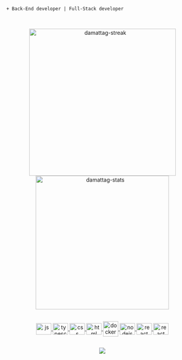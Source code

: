 ```
+ Back-End developer | Full-Stack developer
```
<br>
<p align="left">
  <a href="https://github-readme-stats.vercel.app/api/pin/?username=damattag&repo=github-readme-stats">
</p>


<div align="center">

<img src="https://streak-stats.demolab.com?user=damattag&theme=transparent&title_color=F76C82&mode=weekly" width="385px" alt="damattag-streak">
<img src="https://github-readme-stats.vercel.app/api?username=damattag&theme=transparent" width="350px" alt="damattag-stats">
</div>

<br>

<p align="center">
  <img align="center" width="40" height="30" src="https://cdn.jsdelivr.net/gh/devicons/devicon/icons/javascript/javascript-plain.svg" alt="js">
  <img align="center" width="40" height="30" src="https://cdn.jsdelivr.net/gh/devicons/devicon/icons/typescript/typescript-plain.svg" alt="typescript">
  <img align="center" width="40" height="30" src="https://cdn.jsdelivr.net/gh/devicons/devicon/icons/css3/css3-original.svg" alt="css">
  <img align="center" width="40" height="30" src="https://cdn.jsdelivr.net/gh/devicons/devicon/icons/html5/html5-original.svg" alt="html">
  <img align="center" width="40" height="40" src="https://cdn.jsdelivr.net/gh/devicons/devicon/icons/docker/docker-original.svg" alt="docker">
  <img align="center" width="40" height="30" src="https://cdn.jsdelivr.net/gh/devicons/devicon/icons/nodejs/nodejs-original.svg" alt="nodejs">
  <img align="center" width="40" height="30" src="https://cdn.jsdelivr.net/gh/devicons/devicon/icons/react/react-original.svg" alt="react">
  <img align="center" width="40" height="30" src="https://cdn.jsdelivr.net/gh/devicons/devicon/icons/nextjs/nextjs-original.svg" alt="react">
  </p>
  
  ##
  
<p align="center">
  <a href="https://www.linkedin.com/in/guilherme-da-matta/"><img src="https://img.shields.io/badge/LinkedIn-0077B5?style=for-the-badge&logo=linkedin&logoColor=white"></a>
</p>
